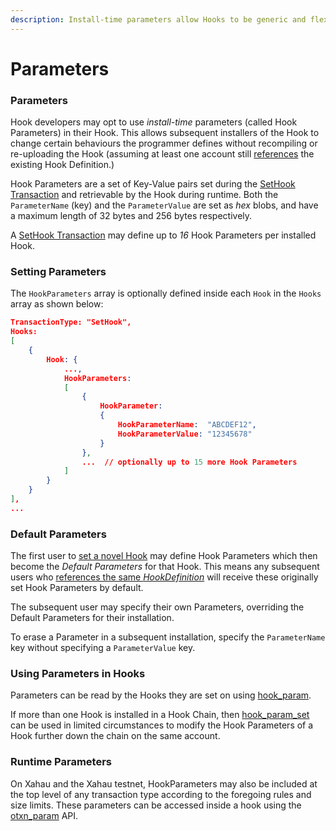 ```yaml
---
description: Install-time parameters allow Hooks to be generic and flexible
---
```


# Parameters

### Parameters

Hook developers may opt to use _install-time_ parameters (called Hook Parameters) in their Hook. This allows subsequent installers of the Hook to change certain behaviours the programmer defines without recompiling or re-uploading the Hook (assuming at least one account still [references](reference-counted-hook-definitions.md) the existing Hook Definition.)

Hook Parameters are a set of Key-Value pairs set during the [SetHook Transaction](sethook-transaction.md) and retrievable by the Hook during runtime. Both the `ParameterName` (key) and the `ParameterValue` are set as _hex_ blobs, and have a maximum length of 32 bytes and 256 bytes respectively.

A [SetHook Transaction](sethook-transaction.md) may define up to _16_ Hook Parameters per installed Hook.

### Setting Parameters

The `HookParameters` array is optionally defined inside each `Hook` in the `Hooks` array as shown below:

```json
TransactionType: "SetHook",
Hooks:
[   
    {   
        Hook: {
            ...,
            HookParameters:
            [   
                {   
                    HookParameter:
                    {   
                        HookParameterName:  "ABCDEF12",
                        HookParameterValue: "12345678"
                    }   
                },  
                ...  // optionally up to 15 more Hook Parameters
            ]   
        }   
    }   
],  
... 
```

### Default Parameters

The first user to [set a novel Hook](sethook-transaction.md) may define Hook Parameters which then become the _Default Parameters_ for that Hook. This means any subsequent users who [references the same _HookDefinition_](reference-counted-hook-definitions.md) will receive these originally set Hook Parameters by default.

The subsequent user may specify their own Parameters, overriding the Default Parameters for their installation.

To erase a Parameter in a subsequent installation, specify the `ParameterName` key without specifying a `ParameterValue` key.

### Using Parameters in Hooks

Parameters can be read by the Hooks they are set on using [hook\_param](../technical/hooks-c-functions/hook-context/hook_param.md).

If more than one Hook is installed in a Hook Chain, then [hook\_param\_set](../technical/hooks-c-functions/hook-context/hook_param_set.md) can be used in limited circumstances to modify the Hook Parameters of a Hook further down the chain on the same account.

### Runtime Parameters

On Xahau and the Xahau testnet, HookParameters may also be included at the top level of any transaction type according to the foregoing rules and size limits. These parameters can be accessed inside a hook using the [otxn\_param](../technical/hooks-c-functions/originating-transaction/otxn_param.md) API.
